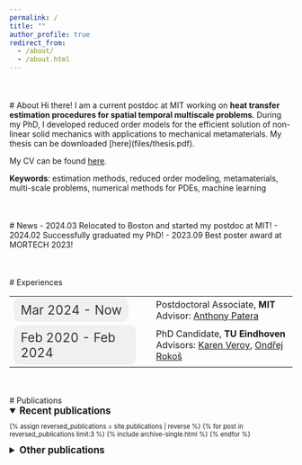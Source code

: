 ```yaml
---
permalink: /
title: ""
author_profile: true
redirect_from: 
  - /about/
  - /about.html
---
```

<div class="main" id="about2"></div>
<div style="margin-top: 50px;"></div>
# About
Hi there! I am a current postdoc at MIT working on <strong>heat transfer estimation procedures for spatial temporal multiscale problems</strong>. During my PhD, I developed reduced order models for the efficient solution of non-linear solid mechanics with applications to mechanical metamaterials. My thesis can be downloaded [here](files/thesis.pdf).

My CV can be found [here](files/cv.pdf).

**Keywords**: estimation methods, reduced order modeling, metamaterials, multi-scale problems, numerical methods for PDEs, machine learning

<div class="main" id="news2"></div>
<div style="margin-top: 50px;"></div>
# News
- 2024.03 Relocated to Boston and started my postdoc at MIT!
- 2024.02 Successfully graduated my PhD!
- 2023.09 Best poster award at MORTECH 2023!

<div class="main" id="experiences2"></div>
<div style="margin-top: 50px;"></div>
# Experiences
<style>
  .bubble {
    display: inline-block;
    padding: 8px 12px;
    border-radius: 10px; /* Adjust the border-radius to make it more square-like */
    background-color: #f0f0f0;
    color: #333;
    font-size: 1.4em; /* Adjust the font size */
  }
  
  table {
    border-collapse: collapse;
    width: 100%;
  }
  
  td {
    border: 1px solid transparent; /* Invisible border */
    padding: 10px; /* Adjust the padding */
  }
  
  .job {
    font-size: 1.4em; /* Adjust the font size of the job */
  }
</style>

<table>
  <tr>
    <td><span class="bubble">Mar 2024 - Now</span></td>
    <td>&nbsp;</td> <!-- Non-breaking space for spacing -->
    <td><span class="job">Postdoctoral Associate, <strong>MIT</strong> <br> Advisor: <a href="https://cse.mit.edu/people/anthony-t-patera/">Anthony Patera</a></span></td>
  </tr>
  <tr>
    <td><span class="bubble">Feb 2020 - Feb 2024</span></td>
    <td>&nbsp;</td> <!-- Non-breaking space for spacing -->
    <td><span class="job">PhD Candidate, <strong>TU Eindhoven</strong> <br> Advisors: <a href="https://www.tue.nl/en/research/researchers/karen-veroy-grepl">Karen Veroy</a>, <a href="https://www.tue.nl/en/research/researchers/ondrej-rokos">Ondřej Rokoš</a></span></td>
  </tr>
</table>


<div class="main" id="publications2"></div>
<div style="margin-top: 50px;"></div>
# Publications

<details open>
  <summary style="font-size: 1.2em; font-weight: bold;"> Recent publications</summary>
  <div markdown="1" style="font-size: 0.8em;">

  {% assign reversed_publications = site.publications | reverse %}
  {% for post in reversed_publications limit:3 %}
      {% include archive-single.html %}
  {% endfor %}
  </div>
</details>

<details>
  <summary style="font-size: 1.2em; font-weight: bold;"> Other publications</summary>
  <div markdown="1" style="font-size: 0.8em;">

  {% assign reversed_publications = site.publications | reverse %}
  {% assign excluded_publications = reversed_publications | slice: 3, reversed_publications.size %}
  {% for post in excluded_publications %}
      {% include archive-single.html %}
  {% endfor %}

  </div>
</details>

<!-- <div style="margin-top: 50px;"></div>
# Talks -->



<!-- ## About me
In my free time, I am interested in a variety of things including:
- Bouldering (mostly indoors but planning on going outdoors as well)
- Cycling and hiking
- Playing table tennis and badminton
- Cooking/baking
- Experimenting with coffee
- Looking for and exploring new cuisines from different countries
- Piano -->